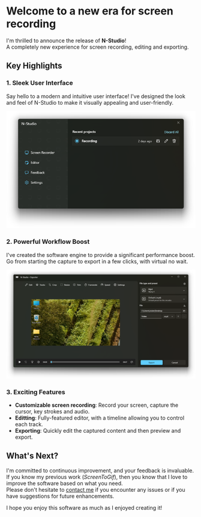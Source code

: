 # Welcome to a new era for screen recording

I'm thrilled to announce the release of **N-Studio**!  
A completely new experience for screen recording, editing and exporting.  

## Key Highlights

### 1. Sleek User Interface

Say hello to a modern and intuitive user interface! 
I've designed the look and feel of N-Studio to make it visually appealing and user-friendly.

![Welcome](./assets/welcome-dark.png)

### 2. Powerful Workflow Boost

I've created the software engine to provide a significant performance boost.  
Go from starting the capture to export in a few clicks, with virtual no wait.  

![Export](./assets/exporter-dark.png)

### 3. Exciting Features

- **Customizable screen recording**: Record your screen, capture the cursor, key strokes and audio.  
- **Editting**: Fully-featured editor, with a timeline allowing you to control each track.    
- **Exporting**: Quickly edit the captured content and then preview and export.  

## What's Next?

I'm committed to continuous improvement, and your feedback is invaluable.  
If you know my previous work (_ScreenToGif_), then you know that I love to improve the software based on what you need.  
Please don't hesitate to [contact me](https://www.nicke.tech) if you encounter any issues or if you have suggestions for future enhancements.

I hope you enjoy this software as much as I enjoyed creating it!
